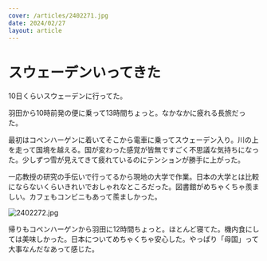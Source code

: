 ```yaml
---
cover: /articles/2402271.jpg
date: 2024/02/27
layout: article
---
```


# スウェーデンいってきた

10日くらいスウェーデンに行ってた。

羽田から10時前発の便に乗って13時間ちょっと。なかなかに疲れる長旅だった。

最初はコペンハーゲンに着いてそこから電車に乗ってスウェーデン入り。川の上を走って国境を越える。国が変わった感覚が皆無ですごく不思議な気持ちになった。少しずつ雪が見えてきて疲れているのにテンションが勝手に上がった。

一応教授の研究の手伝いで行ってるから現地の大学で作業。日本の大学とは比較にならないくらいきれいでおしゃれなところだった。図書館がめちゃくちゃ羨ましい。カフェもコンビニもあって羨ましかった。

![2402272.jpg](/articles/2402272.jpg)

帰りもコペンハーゲンから羽田に12時間ちょっと。ほとんど寝てた。機内食にしては美味しかった。日本についてめちゃくちゃ安心した。やっぱり「母国」って大事なんだなあって感じた。
